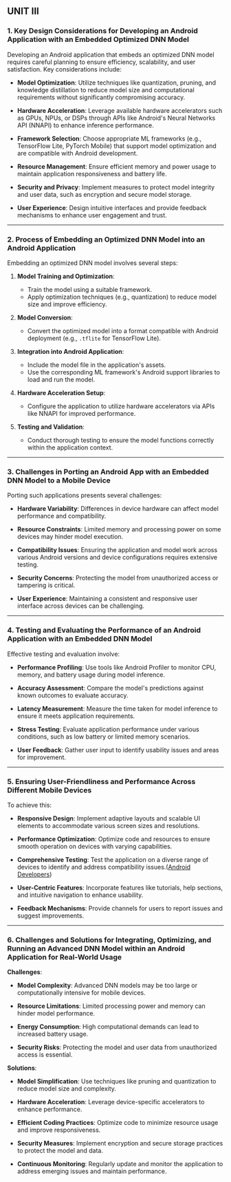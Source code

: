 ## UNIT III



### 1. **Key Design Considerations for Developing an Android Application with an Embedded Optimized DNN Model**

Developing an Android application that embeds an optimized DNN model requires careful planning to ensure efficiency, scalability, and user satisfaction. Key considerations include:

* **Model Optimization**: Utilize techniques like quantization, pruning, and knowledge distillation to reduce model size and computational requirements without significantly compromising accuracy.

* **Hardware Acceleration**: Leverage available hardware accelerators such as GPUs, NPUs, or DSPs through APIs like Android's Neural Networks API (NNAPI) to enhance inference performance.

* **Framework Selection**: Choose appropriate ML frameworks (e.g., TensorFlow Lite, PyTorch Mobile) that support model optimization and are compatible with Android development.

* **Resource Management**: Ensure efficient memory and power usage to maintain application responsiveness and battery life.

* **Security and Privacy**: Implement measures to protect model integrity and user data, such as encryption and secure model storage.

* **User Experience**: Design intuitive interfaces and provide feedback mechanisms to enhance user engagement and trust.

---

### 2. **Process of Embedding an Optimized DNN Model into an Android Application**

Embedding an optimized DNN model involves several steps:

1. **Model Training and Optimization**:

   * Train the model using a suitable framework.
   * Apply optimization techniques (e.g., quantization) to reduce model size and improve efficiency.

2. **Model Conversion**:

   * Convert the optimized model into a format compatible with Android deployment (e.g., `.tflite` for TensorFlow Lite).

3. **Integration into Android Application**:

   * Include the model file in the application's assets.
   * Use the corresponding ML framework's Android support libraries to load and run the model.

4. **Hardware Acceleration Setup**:

   * Configure the application to utilize hardware accelerators via APIs like NNAPI for improved performance.

5. **Testing and Validation**:

   * Conduct thorough testing to ensure the model functions correctly within the application context.

---

### 3. **Challenges in Porting an Android App with an Embedded DNN Model to a Mobile Device**

Porting such applications presents several challenges:

* **Hardware Variability**: Differences in device hardware can affect model performance and compatibility.

* **Resource Constraints**: Limited memory and processing power on some devices may hinder model execution.

* **Compatibility Issues**: Ensuring the application and model work across various Android versions and device configurations requires extensive testing.

* **Security Concerns**: Protecting the model from unauthorized access or tampering is critical.

* **User Experience**: Maintaining a consistent and responsive user interface across devices can be challenging.

---

### 4. **Testing and Evaluating the Performance of an Android Application with an Embedded DNN Model**

Effective testing and evaluation involve:

* **Performance Profiling**: Use tools like Android Profiler to monitor CPU, memory, and battery usage during model inference.

* **Accuracy Assessment**: Compare the model's predictions against known outcomes to evaluate accuracy.

* **Latency Measurement**: Measure the time taken for model inference to ensure it meets application requirements.

* **Stress Testing**: Evaluate application performance under various conditions, such as low battery or limited memory scenarios.

* **User Feedback**: Gather user input to identify usability issues and areas for improvement.

---

### 5. **Ensuring User-Friendliness and Performance Across Different Mobile Devices**

To achieve this:

* **Responsive Design**: Implement adaptive layouts and scalable UI elements to accommodate various screen sizes and resolutions.

* **Performance Optimization**: Optimize code and resources to ensure smooth operation on devices with varying capabilities.

* **Comprehensive Testing**: Test the application on a diverse range of devices to identify and address compatibility issues.([Android Developers][1])

* **User-Centric Features**: Incorporate features like tutorials, help sections, and intuitive navigation to enhance usability.

* **Feedback Mechanisms**: Provide channels for users to report issues and suggest improvements.

---

### 6. **Challenges and Solutions for Integrating, Optimizing, and Running an Advanced DNN Model within an Android Application for Real-World Usage**

**Challenges**:

* **Model Complexity**: Advanced DNN models may be too large or computationally intensive for mobile devices.

* **Resource Limitations**: Limited processing power and memory can hinder model performance.

* **Energy Consumption**: High computational demands can lead to increased battery usage.

* **Security Risks**: Protecting the model and user data from unauthorized access is essential.

**Solutions**:

* **Model Simplification**: Use techniques like pruning and quantization to reduce model size and complexity.

* **Hardware Acceleration**: Leverage device-specific accelerators to enhance performance.

* **Efficient Coding Practices**: Optimize code to minimize resource usage and improve responsiveness.

* **Security Measures**: Implement encryption and secure storage practices to protect the model and data.

* **Continuous Monitoring**: Regularly update and monitor the application to address emerging issues and maintain performance.


[1]: https://developer.android.com/guide/components/fundamentals?utm_source=chatgpt.com "Application fundamentals | App architecture - Android Developers"
